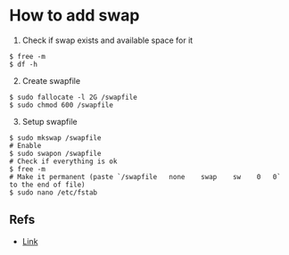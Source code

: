 # How to add swap

1. Check if swap exists and available space for it
```
$ free -m
$ df -h
```

2. Create swapfile
```
$ sudo fallocate -l 2G /swapfile
$ sudo chmod 600 /swapfile
```

3. Setup swapfile
```
$ sudo mkswap /swapfile
# Enable
$ sudo swapon /swapfile
# Check if everything is ok
$ free -m
# Make it permanent (paste `/swapfile   none    swap    sw    0   0` to the end of file)
$ sudo nano /etc/fstab
```

## Refs
- [Link](https://www.digitalocean.com/community/tutorials/how-to-add-swap-on-ubuntu-14-04)